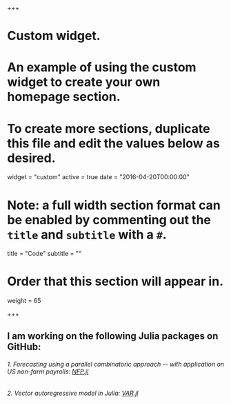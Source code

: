 +++
# Custom widget.
# An example of using the custom widget to create your own homepage section.
# To create more sections, duplicate this file and edit the values below as desired.
widget = "custom"
active = true
date = "2016-04-20T00:00:00"

# Note: a full width section format can be enabled by commenting out the `title` and `subtitle` with a `#`.
title = "Code"
subtitle = ""

# Order that this section will appear in.
weight = 65

+++

## I am working on the following Julia packages on GitHub:


###### 1. Forecasting using a parallel combinatoric approach -- with application on US non-farm payrolls: [NFP.jl](https://github.com/lucabrugnolini/NFP.jl)
###### 2. Vector autoregressive model in Julia: [VAR.jl](https://github.com/lucabrugnolini/VAR.jl)

